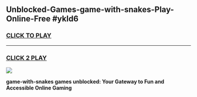 
## Unblocked-Games-game-with-snakes-Play-Online-Free #ykld6
<h3>
<a href="https://us.freeplayer.one?title=game-with-snakes&ref=10M">CLICK TO PLAY</a></h3>
<hr>

<h3>
<a href="https://us.freeplayer.one?title=game-with-snakes&ref=10M">CLICK 2 PLAY</a>
  
</h3>

<a href="https://us.freeplayer.one?title=game-with-snakes&ref=10M"><img src="https://clearcache.store/games.png"></a>


**game-with-snakes games unblocked: Your Gateway to Fun and Accessible Online Gaming**
